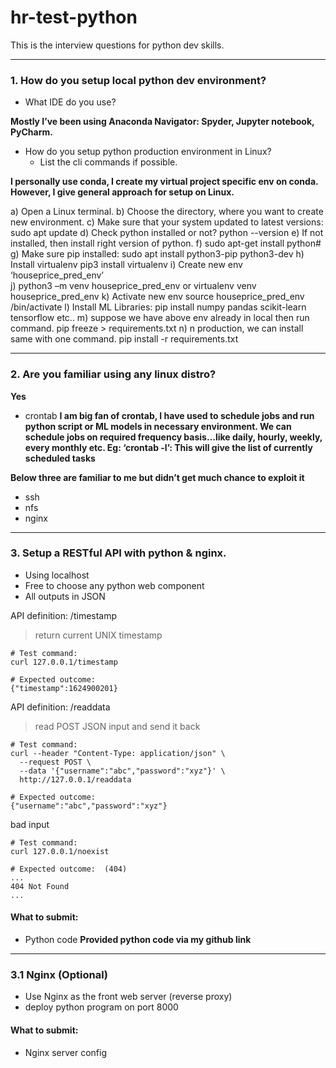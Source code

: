 # hr-test-python

This is the interview questions for python dev skills.

---
### 1. How do you setup local python dev environment?  
- What IDE do you use?

**Mostly I’ve been using Anaconda Navigator:  Spyder, Jupyter notebook, PyCharm.**

- How do you setup python production environment in Linux?
  - List the cli commands if possible.

**I personally use conda, I create my virtual project specific env on conda. However, I give general approach for setup on Linux.**


a) Open a Linux terminal.
b) Choose the directory, where you want to create new environment.
c) Make sure that your system updated to latest versions:  sudo apt update
d) Check python installed or not?  python --version
e) If not installed, then install right version of python. 
f)                    sudo apt-get install python#
g) Make sure pip installed:  sudo apt install python3-pip python3-dev
h) Install virtualenv  pip3 install virtualenv
i) Create new env ‘houseprice_pred_env’   
j)                 python3 –m venv houseprice_pred_env or virtualenv venv houseprice_pred_env
k) Activate new env   source houseprice_pred_env /bin/activate
l) Install ML Libraries:  pip install numpy pandas scikit-learn tensorflow etc..
m) suppose we have above env already in local then run command.  pip freeze > requirements.txt
n) n production, we can install same with one command.  pip install -r requirements.txt

---
### 2. Are you familiar using any linux distro?
**Yes**
- crontab
**I am big fan of crontab, I have used to schedule jobs and run python script or ML models in necessary environment. We can schedule jobs on required frequency basis…like daily, hourly, weekly, every monthly etc. 
	Eg: ‘crontab -l’: This will give the list of currently scheduled tasks**

**Below three are familiar to me but didn’t get much chance to exploit it**

- ssh 
- nfs
- nginx

---
### 3. Setup a RESTful API with python & nginx.
- Using localhost
- Free to choose any python web component
- All outputs in JSON

API definition: /timestamp
> return current UNIX timestamp
```
# Test command:
curl 127.0.0.1/timestamp

# Expected outcome:
{"timestamp":1624900201}
```

API definition: /readdata
> read POST JSON input and send it back
```
# Test command:
curl --header "Content-Type: application/json" \
  --request POST \
  --data '{"username":"abc","password":"xyz"}' \
  http://127.0.0.1/readdata

# Expected outcome:
{"username":"abc","password":"xyz"}
```

bad input
```
# Test command:
curl 127.0.0.1/noexist

# Expected outcome:  (404)
... 
404 Not Found 
...
```

#### What to submit:
- Python code **Provided python code via my github link**

---
### 3.1 Nginx (Optional)
- Use Nginx as the front web server (reverse proxy)
- deploy python program on port 8000

#### What to submit:
- Nginx server config
